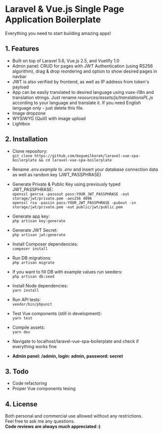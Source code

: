 # Laravel & Vue.js Single Page Application Boilerplate
Everything you need to start building amazing apps!

## 1. Features
- Built on top of Laravel 5.6, Vue.js 2.5, and Vuetify 1.0
- Admin panel: CRUD for pages with JWT Authentication (using RS256 algorithm), drag & drop reordering and option to show desired pages in navbar
- JWT is also verified by frontend, as well as IP address from token's payload
- App can be easily translated to desired language using vuex-i18n and translation strings. Just rename *resources/assets/js/translationsPL.js* according to your language and translate it. If you need English language only - just delete this file.
- Image dropzone
- WYSIWYG (Quill) with image upload
- Lightbox

## 2. Installation
- Clone repository:<br />
`git clone https://github.com/bogumilkorek/laravel-vue-spa-boilerplate && cd laravel-vue-spa-boilerplate`

- Rename *.env.example* to *.env* and insert your database connection data as well as random key (JWT_PASSPHRASE)

- Generate Private & Public Key using previously typed JWT_PASSPHRASE:<br />
`openssl genrsa -passout pass:YOUR_JWT_PASSPHRASE -out storage/jwt/private.pem -aes256 4096`<br />
`openssl rsa -passin pass:YOUR_JWT_PASSPHRASE -pubout -in storage/jwt/private.pem -out public/jwt/public.pem`

- Generate app key:<br />
`php artisan key:generate`

- Generate JWT Secret:<br />
`php artisan jwt:generate`

- Install Composer dependencies:<br />
`composer install`

- Run DB migrations:<br />
`php artisan migrate`

- If you want to fill DB with example values run seeders:<br />
`php artisan db:seed`

- Install Node dependencies:<br />
`yarn install`

- Run API tests:<br />
`vendor/bin/phpunit`

- Test Vue components (still in development):<br />
`yarn test`

- Compile assets:<br />
`yarn dev`

- Navigate to localhost/laravel-vue-spa-boilerplate and check if everything works fine

- **Admin panel: /admin, login: admin, password: secret**

## 3. Todo
- Code refactoring
- Proper Vue components tesing

## 4. License
Both personal and commercial use allowed without any restrictions.<br />
Feel free to ask me any questions.<br />
**Code reviews are always much appreciated :)**
